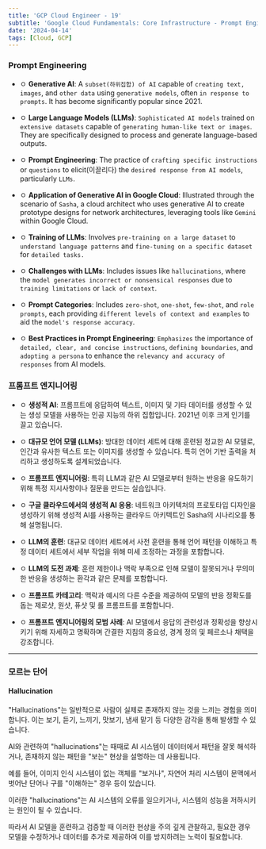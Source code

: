 ```yaml
---
title: 'GCP Cloud Engineer - 19'
subtitle: 'Google Cloud Fundamentals: Core Infrastructure - Prompt Engineering'
date: '2024-04-14'
tags: [Cloud, GCP]
---
```


### Prompt Engineering


- ㅇ **Generative AI**: A `subset(하위집합) of AI` capable of `creating text, images`, and `other data` using `generative models`, often `in response to prompts`. It has become significantly popular since 2021.

- ㅇ **Large Language Models (LLMs)**: `Sophisticated AI models` trained on `extensive datasets` capable of `generating human-like text or images`. They are specifically designed to process and generate language-based outputs.

- ㅇ **Prompt Engineering**: The practice of `crafting specific instructions` or `questions` to elicit(이끌리다) the `desired response from AI models`, particularly `LLMs`.

- ㅇ **Application of Generative AI in Google Cloud**: Illustrated through the scenario of `Sasha`, a cloud architect who uses generative AI to create prototype designs for network architectures, leveraging tools like `Gemini` within Google Cloud.

- ㅇ **Training of LLMs**: Involves `pre-training on a large dataset` to `understand language patterns` and `fine-tuning on a specific dataset` for `detailed tasks.`

- ㅇ **Challenges with LLMs**: Includes issues like `hallucinations`, where the `model generates incorrect or nonsensical responses` due to `training limitations` or `lack of context`.

- ㅇ **Prompt Categories**: Includes `zero-shot`, `one-shot`, `few-shot`, and `role prompts`, each providing `different levels of context and examples` to aid the `model's response accuracy`.

- ㅇ **Best Practices in Prompt Engineering**: `Emphasizes` the importance of `detailed, clear, and concise instructions`, `defining boundaries`, and `adopting a persona` to enhance the `relevancy and accuracy of responses` from AI models.

### 프롬프트 엔지니어링

- ㅇ **생성적 AI**: 프롬프트에 응답하여 텍스트, 이미지 및 기타 데이터를 생성할 수 있는 생성 모델을 사용하는 인공 지능의 하위 집합입니다. 2021년 이후 크게 인기를 끌고 있습니다.

- ㅇ **대규모 언어 모델 (LLMs)**: 방대한 데이터 세트에 대해 훈련된 정교한 AI 모델로, 인간과 유사한 텍스트 또는 이미지를 생성할 수 있습니다. 특히 언어 기반 출력을 처리하고 생성하도록 설계되었습니다.

- ㅇ **프롬프트 엔지니어링**: 특히 LLM과 같은 AI 모델로부터 원하는 반응을 유도하기 위해 특정 지시사항이나 질문을 만드는 실습입니다.

- ㅇ **구글 클라우드에서의 생성적 AI 응용**: 네트워크 아키텍처의 프로토타입 디자인을 생성하기 위해 생성적 AI를 사용하는 클라우드 아키텍트인 Sasha의 시나리오를 통해 설명됩니다.

- ㅇ **LLM의 훈련**: 대규모 데이터 세트에서 사전 훈련을 통해 언어 패턴을 이해하고 특정 데이터 세트에서 세부 작업을 위해 미세 조정하는 과정을 포함합니다.

- ㅇ **LLM의 도전 과제**: 훈련 제한이나 맥락 부족으로 인해 모델이 잘못되거나 무의미한 반응을 생성하는 환각과 같은 문제를 포함합니다.

- ㅇ **프롬프트 카테고리**: 맥락과 예시의 다른 수준을 제공하여 모델의 반응 정확도를 돕는 제로샷, 원샷, 퓨샷 및 롤 프롬프트를 포함합니다.

- ㅇ **프롬프트 엔지니어링의 모범 사례**: AI 모델에서 응답의 관련성과 정확성을 향상시키기 위해 자세하고 명확하며 간결한 지침의 중요성, 경계 정의 및 페르소나 채택을 강조합니다.

--------

### 모르는 단어

#### Hallucination

"Hallucinations"는 일반적으로 사람이 실제로 존재하지 않는 것을 느끼는 경험을 의미합니다. 이는 보기, 듣기, 느끼기, 맛보기, 냄새 맡기 등 다양한 감각을 통해 발생할 수 있습니다.

AI와 관련하여 "hallucinations"는 때때로 AI 시스템이 데이터에서 패턴을 잘못 해석하거나, 존재하지 않는 패턴을 "보는" 현상을 설명하는 데 사용됩니다. 

예를 들어, 이미지 인식 시스템이 없는 객체를 "보거나", 자연어 처리 시스템이 문맥에서 벗어난 단어나 구를 "이해하는" 경우 등이 있습니다.

이러한 "hallucinations"는 AI 시스템의 오류를 일으키거나, 시스템의 성능을 저하시키는 원인이 될 수 있습니다. 

따라서 AI 모델을 훈련하고 검증할 때 이러한 현상을 주의 깊게 관찰하고, 필요한 경우 모델을 수정하거나 데이터를 추가로 제공하여 이를 방지하려는 노력이 필요합니다.
